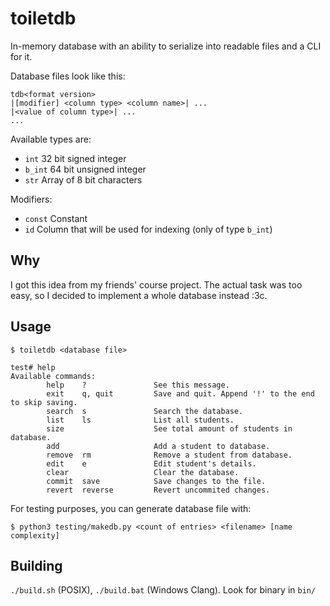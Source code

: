 # toiletdb
In-memory database with an ability to serialize into readable files and a CLI for it.

Database files look like this:
```
tdb<format version>
|[modifier] <column type> <column name>| ...
|<value of column type>| ...
...
```

Available types are:

- `int` 32 bit signed integer
- `b_int` 64 bit unsigned integer
- `str` Array of 8 bit characters

Modifiers:

- `const` Constant
- `id` Column that will be used for indexing (only of type `b_int`)

## Why

I got this idea from my friends' course project.
The actual task was too easy, so I decided to implement a whole database instead :3c.

## Usage

```console
$ toiletdb <database file>
```

```console
test# help
Available commands:
        help    ?               See this message.
        exit    q, quit         Save and quit. Append '!' to the end to skip saving.
        search  s               Search the database.
        list    ls              List all students.
        size                    See total amount of students in database.
        add                     Add a student to database.
        remove  rm              Remove a student from database.
        edit    e               Edit student's details.
        clear                   Clear the database.
        commit  save            Save changes to the file.
        revert  reverse         Revert uncommited changes.
```

For testing purposes, you can generate database file with:
```console
$ python3 testing/makedb.py <count of entries> <filename> [name complexity]
```

## Building

`./build.sh` (POSIX), `./build.bat` (Windows Clang). Look for binary in `bin/`
